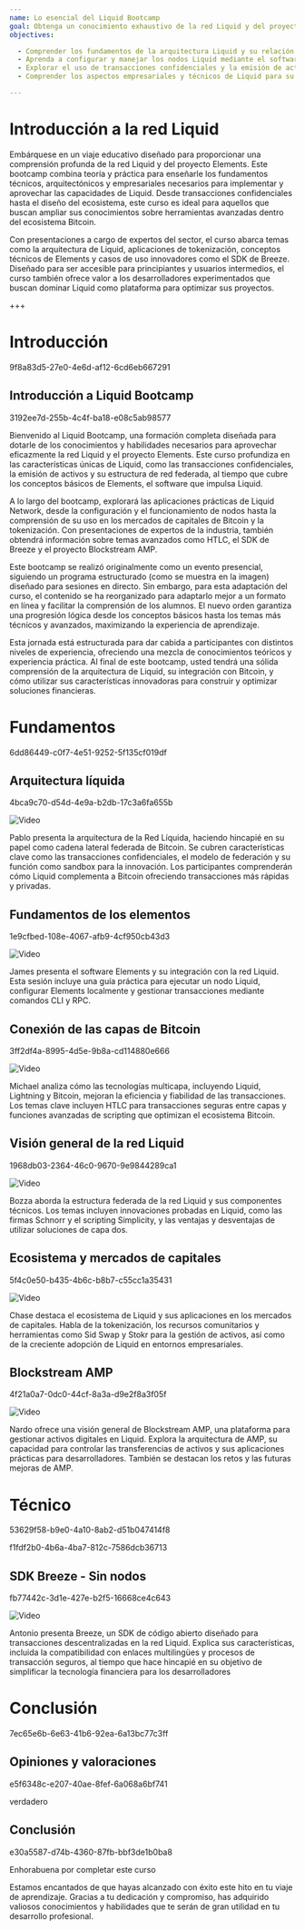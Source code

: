 ```yaml
---
name: Lo esencial del Liquid Bootcamp
goal: Obtenga un conocimiento exhaustivo de la red Liquid y del proyecto Elements, y aprenda a implantar soluciones avanzadas en transacciones confidenciales, tokenización y arquitectura de red descentralizada.
objectives: 

  - Comprender los fundamentos de la arquitectura Liquid y su relación con Bitcoin.
  - Aprenda a configurar y manejar los nodos Liquid mediante el software Elements.
  - Explorar el uso de transacciones confidenciales y la emisión de activos en la Red Líquida.
  - Comprender los aspectos empresariales y técnicos de Liquid para su aplicación en los mercados de capitales.

---
```

# Introducción a la red Liquid

Embárquese en un viaje educativo diseñado para proporcionar una comprensión profunda de la red Liquid y del proyecto Elements. Este bootcamp combina teoría y práctica para enseñarle los fundamentos técnicos, arquitectónicos y empresariales necesarios para implementar y aprovechar las capacidades de Liquid. Desde transacciones confidenciales hasta el diseño del ecosistema, este curso es ideal para aquellos que buscan ampliar sus conocimientos sobre herramientas avanzadas dentro del ecosistema Bitcoin.

Con presentaciones a cargo de expertos del sector, el curso abarca temas como la arquitectura de Liquid, aplicaciones de tokenización, conceptos técnicos de Elements y casos de uso innovadores como el SDK de Breeze. Diseñado para ser accesible para principiantes y usuarios intermedios, el curso también ofrece valor a los desarrolladores experimentados que buscan dominar Liquid como plataforma para optimizar sus proyectos.

+++
# Introducción

<partId>9f8a83d5-27e0-4e6d-af12-6cd6eb667291</partId>

## Introducción a Liquid Bootcamp

<chapterId>3192ee7d-255b-4c4f-ba18-e08c5ab98577</chapterId>

Bienvenido al Liquid Bootcamp, una formación completa diseñada para dotarle de los conocimientos y habilidades necesarios para aprovechar eficazmente la red Liquid y el proyecto Elements. Este curso profundiza en las características únicas de Liquid, como las transacciones confidenciales, la emisión de activos y su estructura de red federada, al tiempo que cubre los conceptos básicos de Elements, el software que impulsa Liquid.

A lo largo del bootcamp, explorará las aplicaciones prácticas de Liquid Network, desde la configuración y el funcionamiento de nodos hasta la comprensión de su uso en los mercados de capitales de Bitcoin y la tokenización. Con presentaciones de expertos de la industria, también obtendrá información sobre temas avanzados como HTLC, el SDK de Breeze y el proyecto Blockstream AMP.

Este bootcamp se realizó originalmente como un evento presencial, siguiendo un programa estructurado (como se muestra en la imagen) diseñado para sesiones en directo. Sin embargo, para esta adaptación del curso, el contenido se ha reorganizado para adaptarlo mejor a un formato en línea y facilitar la comprensión de los alumnos. El nuevo orden garantiza una progresión lógica desde los conceptos básicos hasta los temas más técnicos y avanzados, maximizando la experiencia de aprendizaje.

Esta jornada está estructurada para dar cabida a participantes con distintos niveles de experiencia, ofreciendo una mezcla de conocimientos teóricos y experiencia práctica. Al final de este bootcamp, usted tendrá una sólida comprensión de la arquitectura de Liquid, su integración con Bitcoin, y cómo utilizar sus características innovadoras para construir y optimizar soluciones financieras.

# Fundamentos

<partId>6dd86449-c0f7-4e51-9252-5f135cf019df</partId>

## Arquitectura líquida

<chapterId>4bca9c70-d54d-4e9a-b2db-17c3a6fa655b</chapterId>

![Video](https://youtu.be/QCyWXVWkcAM)

Pablo presenta la arquitectura de la Red Líquida, haciendo hincapié en su papel como cadena lateral federada de Bitcoin. Se cubren características clave como las transacciones confidenciales, el modelo de federación y su función como sandbox para la innovación. Los participantes comprenderán cómo Liquid complementa a Bitcoin ofreciendo transacciones más rápidas y privadas.

## Fundamentos de los elementos

<chapterId>1e9cfbed-108e-4067-afb9-4cf950cb43d3</chapterId>

![Video](https://youtu.be/9Yu0dPAJSek)

James presenta el software Elements y su integración con la red Liquid. Esta sesión incluye una guía práctica para ejecutar un nodo Liquid, configurar Elements localmente y gestionar transacciones mediante comandos CLI y RPC.

## Conexión de las capas de Bitcoin

<chapterId>3ff2df4a-8995-4d5e-9b8a-cd114880e666</chapterId>

![Video](https://youtu.be/zFvv0bn4ZWY)

Michael analiza cómo las tecnologías multicapa, incluyendo Liquid, Lightning y Bitcoin, mejoran la eficiencia y fiabilidad de las transacciones. Los temas clave incluyen HTLC para transacciones seguras entre capas y funciones avanzadas de scripting que optimizan el ecosistema Bitcoin.

## Visión general de la red Liquid

<chapterId>1968db03-2364-46c0-9670-9e9844289ca1</chapterId>

![Video](https://youtu.be/6wNeHQBlhA4)

Bozza aborda la estructura federada de la red Liquid y sus componentes técnicos. Los temas incluyen innovaciones probadas en Liquid, como las firmas Schnorr y el scripting Simplicity, y las ventajas y desventajas de utilizar soluciones de capa dos.

## Ecosistema y mercados de capitales

<chapterId>5f4c0e50-b435-4b6c-b8b7-c55cc1a35431</chapterId>

![Video](https://youtu.be/IAdOxZyx7-Y)

Chase destaca el ecosistema de Liquid y sus aplicaciones en los mercados de capitales. Habla de la tokenización, los recursos comunitarios y herramientas como Sid Swap y Stokr para la gestión de activos, así como de la creciente adopción de Liquid en entornos empresariales.

## Blockstream AMP

<chapterId>4f21a0a7-0dc0-44cf-8a3a-d9e2f8a3f05f</chapterId>

![Video](https://youtu.be/AnMiD9amSUg)

Nardo ofrece una visión general de Blockstream AMP, una plataforma para gestionar activos digitales en Liquid. Explora la arquitectura de AMP, su capacidad para controlar las transferencias de activos y sus aplicaciones prácticas para desarrolladores. También se destacan los retos y las futuras mejoras de AMP.

# Técnico

<partId>53629f58-b9e0-4a10-8ab2-d51b047414f8</partId>

<chapterId>f1fdf2b0-4b6a-4ba7-812c-7586dcb36713</chapterId>

## SDK Breeze - Sin nodos

<chapterId>fb77442c-3d1e-427e-b2f5-16668ce4c643</chapterId>

![Video](https://youtu.be/ucc3a-udbgo)

Antonio presenta Breeze, un SDK de código abierto diseñado para transacciones descentralizadas en la red Liquid. Explica sus características, incluida la compatibilidad con enlaces multilingües y procesos de transacción seguros, al tiempo que hace hincapié en su objetivo de simplificar la tecnología financiera para los desarrolladores

# Conclusión

<partId>7ec65e6b-6e63-41b6-92ea-6a13bc77c3ff</partId>

## Opiniones y valoraciones

<chapterId>e5f6348c-e207-40ae-8fef-6a068a6bf741</chapterId>

<isCourseReview>verdadero</isCourseReview>

## Conclusión

<chapterId>e30a5587-d74b-4360-87fb-bbf3de1b0ba8</chapterId>

Enhorabuena por completar este curso

Estamos encantados de que hayas alcanzado con éxito este hito en tu viaje de aprendizaje. Gracias a tu dedicación y compromiso, has adquirido valiosos conocimientos y habilidades que te serán de gran utilidad en tu desarrollo profesional.